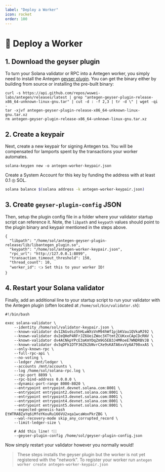 ```yaml
---
label: "Deploy a Worker"
icon: rocket
order: 100
---
```


# 🚀 Deploy a Worker

## 1. Download the geyser plugin

To turn your Solana validator or RPC into a Antegen worker, you simply need to install the Antegen [geyser plugin](https://docs.solana.com/developing/plugins/geyser-plugins). You can get the binary either by building from source or installing the pre-built binary:

```
curl -s https://api.github.com/repos/wuwei-labs/antegen/releases/latest | grep "antegen-geyser-plugin-release-x86_64-unknown-linux-gnu.tar" | cut -d : -f 2,3 | tr -d \" | wget -qi -
tar -xjvf antegen-geyser-plugin-release-x86_64-unknown-linux-gnu.tar.xz
rm antegen-geyser-plugin-release-x86_64-unknown-linux-gnu.tar.xz
```

## 2. Create a keypair

Next, create a new keypair for signing Antegen txs. You will be compensated for lamports spent by the transactions your worker automates.

```
solana-keygen new -o antegen-worker-keypair.json
```

Create a System Account for this key by funding the address with at least 0.1 ◎ SOL.

```bash
solana balance $(solana address -k antegen-worker-keypair.json)
```

## 3. Create `geyser-plugin-config` JSON

Then, setup the plugin config file in a folder where your validator startup script can reference it. Note, the `libpath` and `keypath` values should point to the plugin binary and keypair mentioned in the steps above.

```
{
  "libpath": "/home/sol/antegen-geyser-plugin-release/lib/libantegen_plugin.so",
  "keypath": "/home/sol/antegen-worker-keypair.json",
  "rpc_url": "http://127.0.0.1:8899",
  "transaction_timeout_threshold": 150,
  "thread_count": 10,
  "worker_id": 👈 Set this to your worker ID!
}
```

## 4. Restart your Solana validator

Finally, add an additional line to your startup script to run your validator with the Antegen plugin (often located at `/home/sol/bin/validator.sh`):

```
#!/bin/bash

exec solana-validator \
    --identity /home/sol/validator-keypair.json \
    --known-validator dv1ZAGvdsz5hHLwWXsVnM94hWf1pjbKVau1QVkaMJ92 \
    --known-validator dv2eQHeP4RFrJZ6UeiZWoc3XTtmtZCUKxxCApCDcRNV \
    --known-validator dv4ACNkpYPcE3aKmYDqZm9G5EB3J4MRoeE7WNDRBVJB \
    --known-validator dv3qDFk1DTF36Z62bNvrCXe9sKATA6xvVy6A798xxAS \
    --only-known-rpc \
    --full-rpc-api \
    --no-voting \
    --ledger /mnt/ledger \
    --accounts /mnt/accounts \
    --log /home/sol/solana-rpc.log \
    --rpc-port 8899 \
    --rpc-bind-address 0.0.0.0 \
    --dynamic-port-range 8000-8020 \
    --entrypoint entrypoint.devnet.solana.com:8001 \
    --entrypoint entrypoint2.devnet.solana.com:8001 \
    --entrypoint entrypoint3.devnet.solana.com:8001 \
    --entrypoint entrypoint4.devnet.solana.com:8001 \
    --entrypoint entrypoint5.devnet.solana.com:8001 \
    --expected-genesis-hash EtWTRABZaYq6iMfeYKouRu166VU2xqa1wcaWoxPkrZBG \
    --wal-recovery-mode skip_any_corrupted_record \
    --limit-ledger-size \
    
    # Add this line! 👇🏼
    --geyser-plugin-config /home/sol/geyser-plugin-config.json
```

Now simply restart your validator however you normally would!

> These steps installs the geyser plugin but the worker is not yet registered with the "network". To register your worker run
> ``` antegen worker create antegen-worker-keypair.json ```
